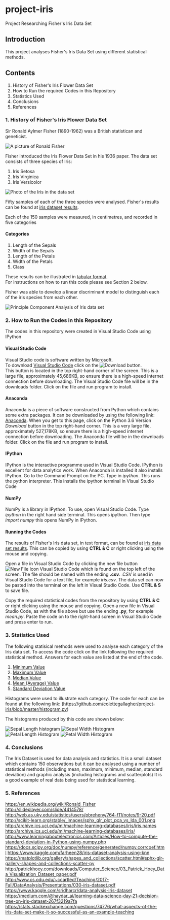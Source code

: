 # project-iris
Project Researching Fisher's Iris Data Set

## Introduction
This project analyses Fisher's Iris Data Set using different statistical methods.

## Contents
1. History of Fisher's Iris Flower Data Set
2. How to Run the required Codes in this Repository
3. Statistics Used
4. Conclusions
5. References

### 1. History of Fisher's Iris Flower Data Set

Sir Ronald Aylmer Fisher (1890-1962) was a British statistican and geneticist.

![A picture of Ronald Fisher](fisher.jpg)

Fisher introduced the Iris Flower Data Set in his 1936 paper.  The data set consists of three species of Iris:
1. Iris Setosa
2. Iris Virginica
3. Iris Versicolor

![Photo of the Iris in the data set](Iris.jpg)

Fifty samples of each of the three species were analysed. Fisher's results can be found at [iris dataset results](https://github.com/colettegallagher/project-iris/blob/master/irisdata).

Each of the 150 samples were measured, in centimetres, and recorded in five categories

#### Categories
1. Length of the Sepals
2. Width of the Sepals
3. Length of the Petals
4. Width of the Petals
5. Class

These results can be illustrated in [tabular format](https://github.com/colettegallagher/project-iris/blob/master/table.py).  
For instructions on how to run this code please see Section 2 below.

Fisher was able to develop a linear discriminant model to distinguish each of the iris species from each other.

![Principle Component Analysis of Iris data set](scatterplot.jpg)

### 2. How to Run the Codes in this Repository

The codes in this repository were created in Visual Studio Code using IPython

#### Visual Studio Code
Visual Studio code is software written by Microsoft.  
To download [Visual Studio Code](https://code.visualstudio.com/download) click on the ![Download](https://github.com/colettegallagher/project-iris/blob/master/Download.JPG) button.  
This button is located in the top right-hand corner of the screen.
This is a large file, approximately 45,686KB, so ensure there is a high-speed internet connection before downloading.
The Visual Studio Code file will be in the downloads folder.  Click on the file and run program to install.

#### Anaconda
Anaconda is a piece of software constructed from Python which contains some extra packages.
It can be downloaded by using the following link: [Anaconda](https://www.anaconda.org/download/).
When you get to this page, click on the Python 3.6 Version *Download* button in the top right-hand corner.
This is a very large file, approximately 527,178KB, so ensure there is a high-speed internet connection before downloading.
The Anaconda file will be in the downloads folder.  Click on the file and run program to install.

#### IPython
IPython is the interactive programme used in Visual Studio Code.  IPython is excellent for data analytics work.
When Anaconda is installed it also installs IPython.  Go to the Command Prompt on the PC.  Type in *ipython*.  This runs the python interpreter.  This installs the ipython terminal in Visual Studio Code

#### NumPy
NumPy is a library in IPython. To use, open Visual Studio Code.  Type *ipython* in the right hand side terminal.  This opens ipython.  Then type *import numpy* this opens NumPy in IPython.

#### Running the Codes
The results of Fisher's Iris data set, in text format, can be found at [iris data set results](https://github.com/colettegallagher/project-iris/blob/master/irisdata).  This can be copied by using **CTRL & C** or right clicking using the mouse and copying.  

Open a file in Visual Studio Code by clicking the new file button ![New File Icon Visual Studio Code](https://github.com/colettegallagher/project-iris/blob/master/new%20file.JPG) which is found on the top left of the screen.  The file should be named with the ending **.csv**.  .CSV is used in Visual Studio Code for a text file, for example *iris.csv*. The data set can now be pasted into the terminal on the left in Visual Studio Code.  Use **CTRL & S** to save file.

Copy the required statistical codes from the repository by using **CTRL & C** or right clicking using the mouse and copying.  Open a new file in Visual Studio Code, as with the file above but use the ending **.py**, for example *mean.py*.  Paste the code on to the right-hand screen in Visual Studio Code and press enter to run.


### 3. Statistics Used

The following statisical methods were used to analyse each category of the Iris data set.  To access the code click on the link following the required statistical method.  Answers for each value are listed at the end of the code.

1. [Minimum Value](https://github.com/colettegallagher/project-iris/blob/master/minimum.py)
2. [Maximum Value](https://github.com/colettegallagher/project-iris/blob/master/maximum.py)
3. [Median Value](https://github.com/colettegallagher/project-iris/blob/master/median.py)
4. [Mean (Average) Value](https://github.com/colettegallagher/project-iris/blob/master/mean.py)
5. [Standard Deviation Value](https://github.com/colettegallagher/project-iris/blob/master/standarddeviation.py)

Histograms were used to illustrate each category.  The code for each can be found at the following link: 
(https://github.com/colettegallagher/project-iris/blob/master/histogram.py)

The histograms produced by this code are shown below:

![Sepal Length histogram](https://github.com/colettegallagher/project-iris/blob/master/Sepal%20length.jpg)
![Sepal Width Histogram](https://github.com/colettegallagher/project-iris/blob/master/Sepal%20Width.jpeg)
![Petal Length Histogram](https://github.com/colettegallagher/project-iris/blob/master/Petal%20Length.jpeg)
![Petal Width Histogram](https://github.com/colettegallagher/project-iris/blob/master/Petal%20Width.jpeg)

### 4. Conclusions

The Iris Dataset is used for data analysis and statistics.  It is a small dataset which contains 150 observations but it can be analysed using a number of statistical methods (including mean, maximum, minimum, median, standard deviation) and graphic analysis (including histograms and scatterplots)  It is a good example of real data being used for statistical learning.

### 5. References

https://en.wikipedia.org/wiki/Ronald_Fisher
http://slideplayer.com/slide/4414578/
http://web.as.uky.edu/statistics/users/pbreheny/764-f11/notes/9-20.pdf
http://scikit-learn.org/stable/_images/sphx_glr_plot_pca_vs_lda_001.png
http://archive.ics.uci.edu/ml/machine-learning-databases/iris/iris.names
http://archive.ics.uci.edu/ml/machine-learning-databases/iris/
http://www.learningaboutelectronics.com/Articles/How-to-compute-the-standard-deviation-in-Python-using-numpy.php
https://docs.scipy.org/doc/numpy/reference/generated/numpy.corrcoef.html
https://www.kaggle.com/farheen28/iris-dataset-analysis-using-knn
https://matplotlib.org/gallery/shapes_and_collections/scatter.html#sphx-glr-gallery-shapes-and-collections-scatter-py
http://patrickhoey.com/downloads/Computer_Science/03_Patrick_Hoey_Data_Visualization_Dataset_paper.pdf
http://www.cs.odu.edu/~ccartled/Teaching/2017-Fall/DataAnalysis/Presentations/030-iris-dataset.pdf
https://www.kaggle.com/sridharcr/data-analysis-iris-dataset
https://medium.com/@haydar_ai/learning-data-science-day-21-decision-tree-on-iris-dataset-267f3219a7fa
https://stats.stackexchange.com/questions/74776/what-aspects-of-the-iris-data-set-make-it-so-successful-as-an-example-teaching




